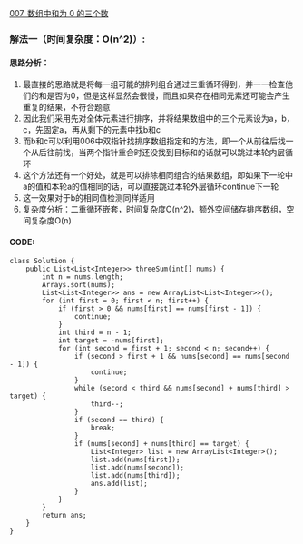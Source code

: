 [007. 数组中和为 0 的三个数](https://leetcode.cn/problems/1fGaJU/)
### 解法一（时间复杂度：O(n^2)）:
#### 思路分析：
1. 最直接的思路就是将每一组可能的排列组合通过三重循环得到，并一一检查他们的和是否为0，但是这样显然会很慢，而且如果存在相同元素还可能会产生重复的结果，不符合题意
2. 因此我们采用先对全体元素进行排序，并将结果数组中的三个元素设为a，b，c，先固定a，再从剩下的元素中找b和c
3. 而b和c可以利用006中双指针找排序数组指定和的方法，即一个从前往后找一个从后往前找，当两个指针重合时还没找到目标和的话就可以跳过本轮内层循环
4. 这个方法还有一个好处，就是可以排除相同组合的结果数组，即如果下一轮中a的值和本轮a的值相同的话，可以直接跳过本轮外层循环continue下一轮
5. 这一效果对于b的相同值检测同样适用
7. 复杂度分析：二重循环嵌套，时间复杂度O(n^2)，额外空间储存排序数组，空间复杂度O(n)
#### CODE:
```
class Solution {
    public List<List<Integer>> threeSum(int[] nums) {
        int n = nums.length;
        Arrays.sort(nums);
        List<List<Integer>> ans = new ArrayList<List<Integer>>();
        for (int first = 0; first < n; first++) {
            if (first > 0 && nums[first] == nums[first - 1]) {
                continue;
            }
            int third = n - 1;
            int target = -nums[first];
            for (int second = first + 1; second < n; second++) {
                if (second > first + 1 && nums[second] == nums[second - 1]) {
                    continue;
                }
                while (second < third && nums[second] + nums[third] > target) {
                    third--;
                }
                if (second == third) {
                    break;
                }
                if (nums[second] + nums[third] == target) {
                    List<Integer> list = new ArrayList<Integer>();
                    list.add(nums[first]);
                    list.add(nums[second]);
                    list.add(nums[third]);
                    ans.add(list);
                }
            }
        }
        return ans;
    }
}
```
